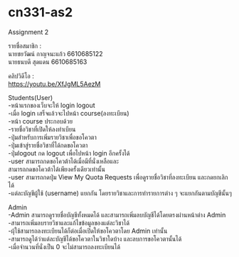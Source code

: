 # cn331-as2
Assignment 2

รายชื่อสมาชิก :  
นายชยวัฒน์ กาญจนะแก้ว 6610685122  
นายธนบดี สุดแดน 6610685163  

คลิปวิดีโอ :  
https://youtu.be/XfJgML5AezM  



Students(User)  
-หน้าแรกของเว็บจะให้ login logout  
-เมื่อ login เสร็จแล้วจะไปหน้า course(ลงทะเบียน)  
-หน้า course ประกอบด้วย  
    -รายชื่อวิชาที่เปิดให้ลงทำเบียน  
    -ปุ่มสำหรับการเพิ่มรายวิชาเพื่อขอโควตา  
    -ปุ่มเข้าสู่รายชื่อวิชาที่ได้กดขอโควตา  
    -ปุ่มlogout กด logout เพื่อไปหน้า login อีกครั้งได้  
-user สามารถกดขอโควต้าได้เมื่อมีที่นั่งเหลือและ  
สามารถกดขอโควต้าได้เพียงครั้งเดียวเท่านั้น  
-user สามารถกดปุ่ม View My Quota Requests เพื่อดูรายชื่อวิชาที่ลงทะเบียน และกดยกเลิกได้  
-แต่ละบัญชีผู้ใช้ (username) แยกกัน โดยรายวิชาและการทำรายการต่าง ๆ จะแยกกันตามบัญชีนั้นๆ  

Admin  
-Admin สามารถดูรายชื่อบัญชีทั้งหมดได้ และสามารถเพิ่มลบบัญชีได้โดยตรงผ่านหน้าต่าง Admin 
-สามารถเพิ่มลบรายวิชาและแก้ไขข้อมูลของแต่ละวิชาได้  
-ผุ้ใช้สามารถลงทะเบียนได้ก็ต่อเมื่อเปิดให้ขอโควตาโดย Admin เท่านั้น  
-สามารถดูได้ว่าแต่ละบัญชีได้ขอโควตาในวิชาใดบ้าง และลบการขอโควตานั้นได้  
-เมื่อจำนวนที่นั่งเป็น 0 จะไม่สามารถลงทะเบียนได้  

